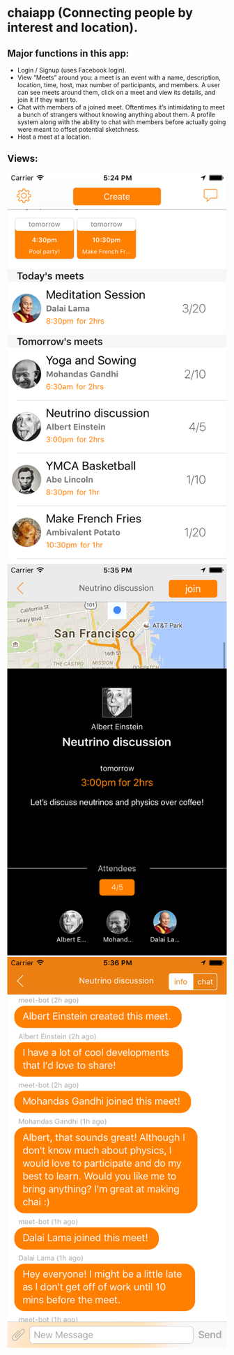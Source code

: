 # chaiapp (Connecting people by interest and location).

## Major functions in this app:

- Login / Signup (uses Facebook login).
- View “Meets” around you: a meet is an event with a name, description, location, time, host, max number of participants, and members. A user can see meets around them, click on a meet and view its details, and join it if they want to. 
- Chat with members of a joined meet. Oftentimes it’s intimidating to meet a bunch of strangers without knowing anything about them. A profile system along with the ability to chat with members before actually going were meant to offset potential sketchness. 
- Host a meet at a location.

## Views:

![chaiapp meetsView](/screenshots/MeetsView.png?raw=true "Viewing Nearby Meets")
![chaiapp meetJoin](/screenshots/MeetJoin.png?raw=true "Join Meet")
![chaiapp meetChat](/screenshots/MeetChat.png?raw=true "Chat with Members of Joined Meet")






